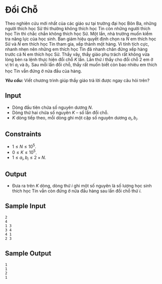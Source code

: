 # Đổi Chỗ

Theo nghiên cứu mới nhất của các giáo sư tại trường đại học Bôn Ba, những người thích học Sử thì thường không thích học Tin còn những người thích học Tin thì chắc chắn không thích học Sử. Một lần, nhà trường muốn kiểm tra năng lực của học sinh. Ban giám hiệu quyết định chọn ra $N$ em thích học Sử và $N$ em thích học Tin tham gia, xếp thành một hàng. Vì tính tích cực, nhanh nhẹn nên những em thích học Tin đã nhanh chân đứng xếp hàng trước cả N em thích học Sử. Thấy vây, thầy giáo phụ trách rất không vừa lòng bèn ra lệnh thực hiện đổi chỗ $K$ lần. Lần thứ $i$ thầy cho đổi chỗ $2$ em ở vị trí $a_i$ và $b_i$. Sau mỗi lần đổi chỗ, thầy rất muốn biết còn bao nhiêu em thích học Tin vẫn đứng ở nửa đầu của hàng.

***Yêu cầu:*** Viết chương trình giúp thầy giáo trả lời được ngay câu hỏi trên?

## Input

- Dòng đầu tiên chứa số nguyên dương $N$.
- Dòng thứ hai chứa số nguyên $K$ – số lần đổi chỗ.
- $K$ dòng tiếp theo, mỗi dòng ghi một cặp số nguyên dương $a_i,b_i$.

## Constraints

- $1≤N≤10^5$.
- $0≤K≤10^5$.
- $1≤a_i,b_i≤2×N$.

## Output

- Đưa ra trên $K$ dòng, dòng thứ $i$ ghi một số nguyên là số lượng học sinh thích học Tin vẫn còn đứng ở nửa đầu hàng sau lần đổi chỗ thứ $i$.

## Sample Input

```
2 
4
1 3
3 4
4 1
2 3
```

## Sample Output

```
1
1
2
1
```